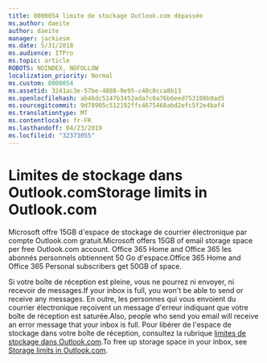 ```yaml
---
title: 8000054 limite de stockage Outlook.com dépassée
ms.author: daeite
author: daeite
manager: jackiesm
ms.date: 5/31/2018
ms.audience: ITPro
ms.topic: article
ROBOTS: NOINDEX, NOFOLLOW
localization_priority: Normal
ms.custom: 8000054
ms.assetid: 3241ac3e-57be-4888-9e95-c48c0cca8b13
ms.openlocfilehash: ab46dc5147b3452ada7c0a76b6eed753108b0ad5
ms.sourcegitcommit: 9d78905c512192ffc4675468abd2efc5f2e4baf4
ms.translationtype: MT
ms.contentlocale: fr-FR
ms.lasthandoff: 04/23/2019
ms.locfileid: "32373055"
---
```

# <a name="storage-limits-in-outlookcom"></a><span data-ttu-id="eb12b-102">Limites de stockage dans Outlook.com</span><span class="sxs-lookup"><span data-stu-id="eb12b-102">Storage limits in Outlook.com</span></span>

<span data-ttu-id="eb12b-103">Microsoft offre 15GB d'espace de stockage de courrier électronique par compte Outlook.com gratuit.</span><span class="sxs-lookup"><span data-stu-id="eb12b-103">Microsoft offers 15GB of email storage space per free Outlook.com account.</span></span> <span data-ttu-id="eb12b-104">Office 365 Home and Office 365 les abonnés personnels obtiennent 50 Go d'espace.</span><span class="sxs-lookup"><span data-stu-id="eb12b-104">Office 365 Home and Office 365 Personal subscribers get 50GB of space.</span></span>
  
<span data-ttu-id="eb12b-105">Si votre boîte de réception est pleine, vous ne pourrez ni envoyer, ni recevoir de messages.</span><span class="sxs-lookup"><span data-stu-id="eb12b-105">If your inbox is full, you won't be able to send or receive any messages.</span></span> <span data-ttu-id="eb12b-106">En outre, les personnes qui vous envoient du courrier électronique reçoivent un message d'erreur indiquant que votre boîte de réception est saturée.</span><span class="sxs-lookup"><span data-stu-id="eb12b-106">Also, people who send you email will receive an error message that your inbox is full.</span></span> <span data-ttu-id="eb12b-107">Pour libérer de l'espace de stockage dans votre boîte de réception, consultez la rubrique [limites de stockage dans Outlook.com](https://go.microsoft.com/fwlink/p/?linkid=2001900&amp;clcid=0x409).</span><span class="sxs-lookup"><span data-stu-id="eb12b-107">To free up storage space in your inbox, see [Storage limits in Outlook.com](https://go.microsoft.com/fwlink/p/?linkid=2001900&amp;clcid=0x409).</span></span>
  

